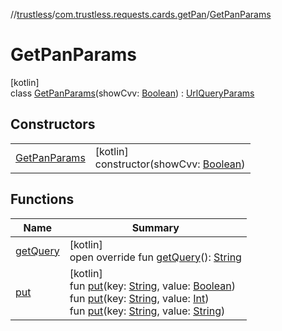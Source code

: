 //[trustless](../../../index.md)/[com.trustless.requests.cards.getPan](../index.md)/[GetPanParams](index.md)

# GetPanParams

[kotlin]\
class [GetPanParams](index.md)(showCvv: [Boolean](https://kotlinlang.org/api/latest/jvm/stdlib/kotlin/-boolean/index.html)) : [UrlQueryParams](../../com.trustless.queryParams/-url-query-params/index.md)

## Constructors

| | |
|---|---|
| [GetPanParams](-get-pan-params.md) | [kotlin]<br>constructor(showCvv: [Boolean](https://kotlinlang.org/api/latest/jvm/stdlib/kotlin/-boolean/index.html)) |

## Functions

| Name | Summary |
|---|---|
| [getQuery](../../com.trustless.queryParams/-url-query-params/get-query.md) | [kotlin]<br>open override fun [getQuery](../../com.trustless.queryParams/-url-query-params/get-query.md)(): [String](https://kotlinlang.org/api/latest/jvm/stdlib/kotlin/-string/index.html) |
| [put](../../com.trustless.queryParams/-url-query-params/put.md) | [kotlin]<br>fun [put](../../com.trustless.queryParams/-url-query-params/put.md)(key: [String](https://kotlinlang.org/api/latest/jvm/stdlib/kotlin/-string/index.html), value: [Boolean](https://kotlinlang.org/api/latest/jvm/stdlib/kotlin/-boolean/index.html))<br>fun [put](../../com.trustless.queryParams/-url-query-params/put.md)(key: [String](https://kotlinlang.org/api/latest/jvm/stdlib/kotlin/-string/index.html), value: [Int](https://kotlinlang.org/api/latest/jvm/stdlib/kotlin/-int/index.html))<br>fun [put](../../com.trustless.queryParams/-url-query-params/put.md)(key: [String](https://kotlinlang.org/api/latest/jvm/stdlib/kotlin/-string/index.html), value: [String](https://kotlinlang.org/api/latest/jvm/stdlib/kotlin/-string/index.html)) |
